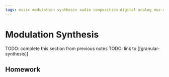 ```yaml
---
tags: music modulation synthesis audio composition digital analog mus-407 synthesizers
---
```


# Modulation Synthesis

TODO: complete this section from previous notes
TODO: link to [[granular-synthesis]]

## Homework
